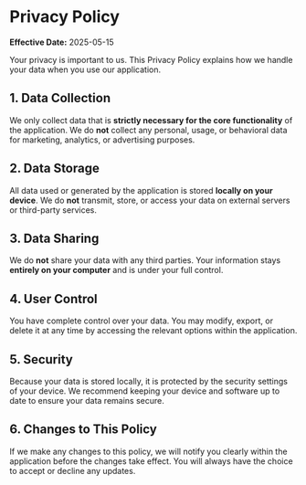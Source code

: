 # Privacy Policy

**Effective Date:** 2025-05-15

Your privacy is important to us. This Privacy Policy explains how we handle your data when you use our application.

## 1. Data Collection

We only collect data that is **strictly necessary for the core functionality** of the application. We do **not** collect any personal, usage, or behavioral data for marketing, analytics, or advertising purposes.

## 2. Data Storage

All data used or generated by the application is stored **locally on your device**. We do **not** transmit, store, or access your data on external servers or third-party services.

## 3. Data Sharing

We do **not** share your data with any third parties. Your information stays **entirely on your computer** and is under your full control.

## 4. User Control

You have complete control over your data. You may modify, export, or delete it at any time by accessing the relevant options within the application.

## 5. Security

Because your data is stored locally, it is protected by the security settings of your device. We recommend keeping your device and software up to date to ensure your data remains secure.

## 6. Changes to This Policy

If we make any changes to this policy, we will notify you clearly within the application before the changes take effect. You will always have the choice to accept or decline any updates.
